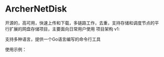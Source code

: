 # ArcherNetDisk
开源的，高可用，快速上传和下载，多链路工作，去重，支持存储和调度节点的平行扩展的网盘存储项目，主要面向日常用户使用
项目架构 v1:
  

支持多种语言，提供一个Go语言编写的命令行工具

使用示例：







